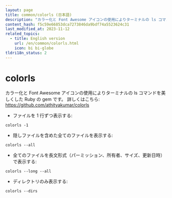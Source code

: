 ```yaml
---
layout: page
title: common/colorls (日本語)
description: "カラー化と Font Awesome アイコンの使用によりターミナルの ls コマンドを美しくした Ruby の gem です。"
content_hash: f5c59e66853dca7273846da9bdf74a5523624c31
last_modified_at: 2023-11-12
related_topics:
  - title: English version
    url: /en/common/colorls.html
    icon: bi bi-globe
tldri18n_status: 2
---
```

# colorls

カラー化と Font Awesome アイコンの使用によりターミナルの ls コマンドを美しくした Ruby の gem です。
詳しくはこちら: <https://github.com/athityakumar/colorls>

- ファイルを 1 行ずつ表示する:

`colorls -1`

- 隠しファイルを含めた全てのファイルを表示する:

`colorls --all`

- 全てのファイルを長文形式（パーミッション、所有者、サイズ、更新日時）で表示する:

`colorls --long --all`

- ディレクトリのみ表示する:

`colorls --dirs`
